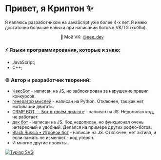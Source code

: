 # Привет, я Криптон ✨
Я являюсь разработчиком на JavaScript уже более 4-х лет. Я имею достаточно большие навыки при написании ботов в VK/TG (хобби).

<p align='center'>
   📩 Мой VK: <a href='https://vk.com/eee_dev'>@eee_dev</a>
</p>

### ⚡ Языки программирования, которые я знаю:
*   JavaScript;
*   C++;

### ©️ Автор и разработчик творений:
*   [ЧакоБот](https://vk.com/takobot01) - написан на JS, но заблокирован за нарушение правил конкурсов.
*   [генератор мыслей](https://vk.com/generator_xoxol) - написан на Python. Отключен, так как нет мотивации двигать.
*   [CRMP BOT — Бот в твоём диалоге](https://vk.com/crmpbot00) - написан на JS. Недописал код, не работает.
*   [дак бот](https://vk.com/club212822109) - написан на JS. Код недописан, но функционал очень интересный и удобный. Делался на примере других рофло-ботов.
*   [Black Russia • Игровой бот](https://vk.com/brbot01) - написан на JS. Отключен, нет актива, и если память не изменяет - код утерян.
*   И многие другие проекты..

[![Typing SVG](https://readme-typing-svg.herokuapp.com?color=%2336BCF7&lines=My+VK:+https://vk.com/eee_dev)](https://vk.com/eee_dev)
